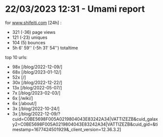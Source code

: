 # 22/03/2023 12:31 - Umami report
for www.shifeiti.com [24h] :

 - 321 (-36) page views
 - 121 (-23) uniques
 - 104 (5) bounces
 - 5h 6' 59'' (-5h 31' 54'') totaltime


top 10 urls:
 - 98x [/blog/2022-12-09/]
 - 68x [/blog/2023-01-12/]
 - 52x [/]
 - 30x [/blog/2022-12-22/]
 - 13x [/blog/2022-05-07/]
 - 7x [/blog/2023-02-03/]
 - 6x [/wiki/]
 - 6x [/about/]
 - 3x [/blog/2022-10-24/]
 - 3x [/blog/2022-12-09/?cuid=C0BE5698F005A0219804043E83242A34|VATTIZEZB&cuid_galaxy2=C0BE5698F005A0219804043E83242A34|VATTIZEZB&cuid_gid=&timestamp=1677424501929&_client_version=12.36.3.2]


